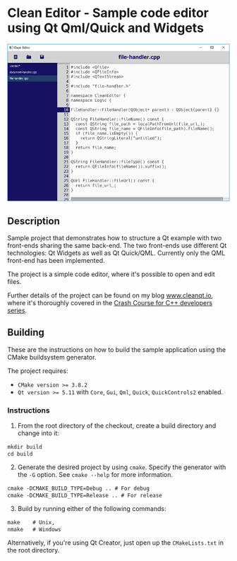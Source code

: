 # Clean Editor - Sample code editor using Qt Qml/Quick and Widgets

<center>
  <img src="screencapture.png?raw=true" width="600">
</center>

## Description

Sample project that demonstrates how to structure a Qt example with two front-ends sharing the same back-end. The two front-ends use different Qt technologies: Qt Widgets as well as Qt Quick/QML. Currently only the QML front-end has been implemented. 

The project is a simple code editor, where it's possible to open and edit files.

Further details of the project can be found on my blog www.cleanqt.io, where it's thoroughly covered in the [Crash Course for C++ developers series](https://www.cleanqt.io/blog/crash-course-in-qt-for-c%2B%2B-developers,-part-6).

## Building

These are the instructions on how to build the sample application using the CMake buildsystem generator.

The project requires:
* `CMake version >= 3.8.2`
* `Qt version >= 5.11` with `Core`, `Gui`, `Qml`, `Quick`, `QuickControls2` enabled.

### Instructions 

1. From the root directory of the checkout, create a build directory and change into it:

```
mkdir build
cd build
```

2. Generate the desired project by using `cmake`. Specify the generator with the `-G` option. See `cmake --help` for more information.

```
cmake -DCMAKE_BUILD_TYPE=Debug .. # For debug
cmake -DCMAKE_BUILD_TYPE=Release .. # For release
```

3. Build by running either of the following commands:
```
make    # Unix,
nmake   # Windows
```

Alternatively, if you're using Qt Creator, just open up the `CMakeLists.txt` in the root directory.